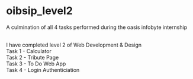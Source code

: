 # oibsip_level2
A culmination of all 4 tasks performed during the oasis infobyte internship

<br>
I have completed level 2 of Web Development & Design 
<br>
Task 1 - Calculator
<br>
Task 2 - Tribute Page
<br>
Task 3 - To Do Web App
<br>
Task 4 - Login Authenticiation
